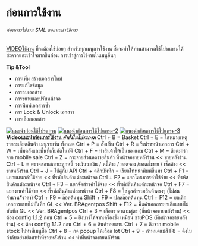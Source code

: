 # ก่อนการใช้งาน

###### ก่อนการใช้งาน SML ขอแนะนำวิธิการ
[VIDEOใช้งาน](https://youtu.be/xuuTUjubGJ4) ที่จะต้องใช้บ่อยๆ
สำหรับทุกเมนูการใช้งาน
ซึ่งจะทำให้ท่านสามารถใช้โปรแกรมได้สะดวกและเข้าใจมากขึ้นก่อน
การเข้าสู่การใช้งานในเมนูอื่นๆ

**Tip &Tool**

  * การเพิ่ม สร้างเอกสารใหม่
  * การแก้ไขข้อมูล
  * การลบเอกสาร
  * การขยายและปรับหน้าจอ
  * การพิมพ์เอกสารซ้ำ
  * การ Lock & Unlock เอกสาร
  * การเลือกเอกสาร

  [![แนะนำก่อนใช้โปรแกรม](/images/แนะนำก่อนใช้โปรแกรม.jpg)](/images/แนะนำก่อนใช้โปรแกรม.jpg)
[![แนะนำก่อนการใช้โปแกรม-2](/images/แนะนำก่อนการใช้โปแกรม-2.jpg)](/images/แนะนำก่อนการใช้โปแกรม-2.jpg)
[![แนะนำก่อนการใช้โปแกรม-3](http://www.smlaccount.com/manual/wp-content/uploads/2017/11/แนะนำก่อนการใช้โปแกรม-3.jpg)](http://www.smlaccount.com/manual/wp-content/uploads/2017/11/แนะนำก่อนการใช้โปแกรม-3.jpg)
**Video[แนะนำก่อนการใช้งาน ](https://youtu.be/xuuTUjubGJ4)**
*****คำสั่งในโปรแกรม***** Ctrl + B = Basket Ctrl + E =
ใส่หมายเหตุรายละเอียดสินค้า เมนูรายวัน ทั้งหมด Ctrl + P = สั่งปริ้น Ctrl + R =
รีเฟรชหน้าเอกสาร Ctrl + W = เพิ่มคลังและพื้นที่เก็บอัตโนมัติ Ctrl + F =
ทำสินค้าให้เป็นของแถม Ctrl + M = ดึงตะกร้าจาก mobile sale Ctrl + Z =
กระจายส่วนลดรายสินค้า ที่หน้าจอขายหลังร้าน << ขายหลังร้าน Ctrl + L =
ตรวจสอบสถานะลูกหนี้ วงเงินวงเงิน / หนี้ค้าง / ยอดจอง /ยอดสั่งขาย / เช็คค้าง <<
ขายหลังร้าน Ctrl + J = ใช้คู่กับ API Ctrl + คลิกบันทึก =
เรียกให้หน้าพิมพ์ขึ้นมา Ctrl + F1 = แยกแผนกค่าใช้จ่าย <<
ที่รหัสสินค้าแต่ละหน้าจอ Ctrl + F2 = แยกโครงการค่าใช้จ่าย <<
ที่รหัสสินค้าแต่ละหน้าจอ Ctrl + F3 = แยกจัดสรรค่าใช้จ่าย <<
ที่รหัสสินค้าแต่ละหน้าจอ Ctrl + F7 = แยกงานค่าใช้จ่าย <<
ที่รหัสสินค้าแต่ละหน้าจอ Ctrl + F8 = ใส่มูลค่ารวมสินค้าตรงๆ (ไม่สนจำนวน*ราคา)
Ctrl + F9 = ล๊อคต้นทุน Shift + F9 = ปลดล๊อคต้นทุน Ctrl + F12 =
ยกเลิกเอกสารแบบไม่บันทึก GL << Ver. BRAgentpos Shift + F12 =
คืนค่าเอกสารยกเลิกแบบไม่บันทึก GL << Ver. BRAgentpos Ctrl + 3 =
เลือกราคาตามสูตร (ที่หน้าจอขายหลังร้าน) << ต้อง config 1.1.2 ก่อน Ctrl + 5 =
ยิงบาร์โค้จากเครื่องชั่ง เหมือน ขายPOS (ที่หน้าจอขายหลังร้าน) << ต้อง config
1.1.2 ก่อน Ctrl + 6 = สินค้าทดแทน Ctrl + 7 = ดึงจาก mobile stock
ไปทำที่เมนูซื้อ Ctrl + 8 = กด popup ให้เลือก lot Ctrl + 9 = กำหนดแม่สี F8 =
ดึงใบกำกับอย่างย่อมาทำที่ขายหลังร้าน << ทำที่หน้าจอขายหลังร้าน

